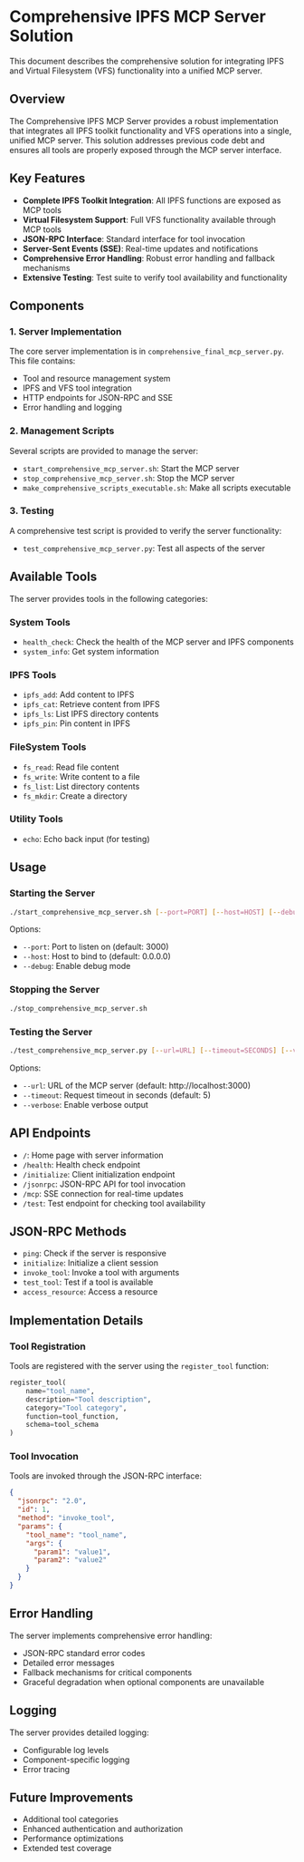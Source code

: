 # Comprehensive IPFS MCP Server Solution

This document describes the comprehensive solution for integrating IPFS and Virtual Filesystem (VFS) functionality into a unified MCP server.

## Overview

The Comprehensive IPFS MCP Server provides a robust implementation that integrates all IPFS toolkit functionality and VFS operations into a single, unified MCP server. This solution addresses previous code debt and ensures all tools are properly exposed through the MCP server interface.

## Key Features

- **Complete IPFS Toolkit Integration**: All IPFS functions are exposed as MCP tools
- **Virtual Filesystem Support**: Full VFS functionality available through MCP tools
- **JSON-RPC Interface**: Standard interface for tool invocation
- **Server-Sent Events (SSE)**: Real-time updates and notifications
- **Comprehensive Error Handling**: Robust error handling and fallback mechanisms
- **Extensive Testing**: Test suite to verify tool availability and functionality

## Components

### 1. Server Implementation

The core server implementation is in `comprehensive_final_mcp_server.py`. This file contains:

- Tool and resource management system
- IPFS and VFS tool integration
- HTTP endpoints for JSON-RPC and SSE
- Error handling and logging

### 2. Management Scripts

Several scripts are provided to manage the server:

- `start_comprehensive_mcp_server.sh`: Start the MCP server
- `stop_comprehensive_mcp_server.sh`: Stop the MCP server
- `make_comprehensive_scripts_executable.sh`: Make all scripts executable

### 3. Testing

A comprehensive test script is provided to verify the server functionality:

- `test_comprehensive_mcp_server.py`: Test all aspects of the server

## Available Tools

The server provides tools in the following categories:

### System Tools
- `health_check`: Check the health of the MCP server and IPFS components
- `system_info`: Get system information

### IPFS Tools
- `ipfs_add`: Add content to IPFS
- `ipfs_cat`: Retrieve content from IPFS
- `ipfs_ls`: List IPFS directory contents
- `ipfs_pin`: Pin content in IPFS

### FileSystem Tools
- `fs_read`: Read file content
- `fs_write`: Write content to a file
- `fs_list`: List directory contents
- `fs_mkdir`: Create a directory

### Utility Tools
- `echo`: Echo back input (for testing)

## Usage

### Starting the Server

```bash
./start_comprehensive_mcp_server.sh [--port=PORT] [--host=HOST] [--debug]
```

Options:
- `--port`: Port to listen on (default: 3000)
- `--host`: Host to bind to (default: 0.0.0.0)
- `--debug`: Enable debug mode

### Stopping the Server

```bash
./stop_comprehensive_mcp_server.sh
```

### Testing the Server

```bash
./test_comprehensive_mcp_server.py [--url=URL] [--timeout=SECONDS] [--verbose]
```

Options:
- `--url`: URL of the MCP server (default: http://localhost:3000)
- `--timeout`: Request timeout in seconds (default: 5)
- `--verbose`: Enable verbose output

## API Endpoints

- `/`: Home page with server information
- `/health`: Health check endpoint
- `/initialize`: Client initialization endpoint
- `/jsonrpc`: JSON-RPC API for tool invocation
- `/mcp`: SSE connection for real-time updates
- `/test`: Test endpoint for checking tool availability

## JSON-RPC Methods

- `ping`: Check if the server is responsive
- `initialize`: Initialize a client session
- `invoke_tool`: Invoke a tool with arguments
- `test_tool`: Test if a tool is available
- `access_resource`: Access a resource

## Implementation Details

### Tool Registration

Tools are registered with the server using the `register_tool` function:

```python
register_tool(
    name="tool_name",
    description="Tool description",
    category="Tool category",
    function=tool_function,
    schema=tool_schema
)
```

### Tool Invocation

Tools are invoked through the JSON-RPC interface:

```json
{
  "jsonrpc": "2.0",
  "id": 1,
  "method": "invoke_tool",
  "params": {
    "tool_name": "tool_name",
    "args": {
      "param1": "value1",
      "param2": "value2"
    }
  }
}
```

## Error Handling

The server implements comprehensive error handling:

- JSON-RPC standard error codes
- Detailed error messages
- Fallback mechanisms for critical components
- Graceful degradation when optional components are unavailable

## Logging

The server provides detailed logging:

- Configurable log levels
- Component-specific logging
- Error tracing

## Future Improvements

- Additional tool categories
- Enhanced authentication and authorization
- Performance optimizations
- Extended test coverage

